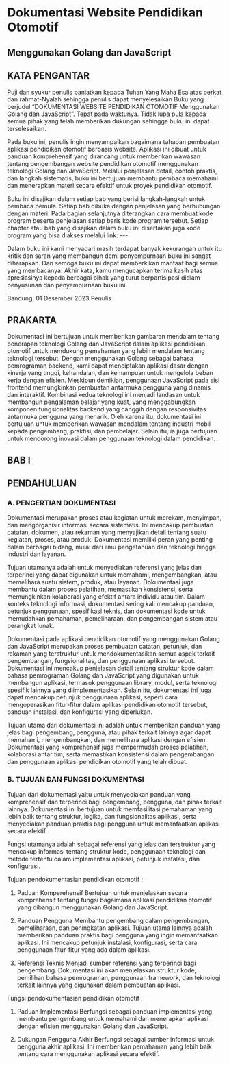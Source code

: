 # Dokumentasi Website Pendidikan Otomotif
## Menggunakan Golang dan JavaScript


## KATA PENGANTAR

Puji dan syukur penulis panjatkan kepada Tuhan Yang Maha Esa atas berkat dan rahmat-Nyalah sehingga penulis dapat menyelesaikan Buku yang berjudul “DOKUMENTASI WEBSITE PENDIDIKAN OTOMOTIF Menggunakan Golang dan JavaScript”. Tepat pada waktunya. Tidak lupa pula kepada semua pihak yang telah memberikan dukungan sehingga buku ini dapat terselesaikan. 

Pada buku ini, penulis ingin menyampaikan bagaimana tahapan pembuatan aplikasi pendidikan otomotif berbasis website. Aplikasi ini dibuat untuk panduan komprehensif yang dirancang untuk memberikan wawasan tentang pengembangan website pendidikan otomotif menggunakan teknologi Golang dan JavaScript. Melalui penjelasan detail, contoh praktis, dan langkah sistematis, buku ini bertujuan membantu pembaca memahami dan menerapkan materi secara efektif untuk proyek pendidikan otomotif. 

Buku ini disajikan dalam setiap bab yang berisi langkah-langkah untuk pembaca pemula. Setiap bab dibuka dengan penjelasan yang berhubungan dengan materi. Pada bagian selanjutnya diterangkan cara membuat kode program beserta penjelasan setiap baris kode program tersebut. Setiap chapter atau bab yang disajikan dalam buku ini disertakan juga kode program yang bisa diakses melalui link: ---

Dalam buku ini kami menyadari masih terdapat banyak kekurangan untuk itu kritik dan saran yang membangun demi penyempurnaan buku ini sangat diharapkan. Dan semoga buku ini dapat memberkikan manfaat bagi semua yang membacanya. Akhir kata, kamu mengucapkan terima kasih atas apresiasinya kepada berbagai pihak yang turut berpartisipasi didlam penyusunan dan penyempurnaan buku ini. 

Bandung, 01 Desember 2023
Penulis 


## PRAKARTA

Dokumentasi ini bertujuan untuk memberikan gambaran mendalam tentang penerapan teknologi Golang dan JavaScript dalam aplikasi pendidikan otomotif untuk mendukung pemahaman yang lebih mendalam tentang teknologi tersebut. Dengan menggunakan Golang sebagai bahasa pemrograman backend, kami dapat menciptakan aplikasi dasar dengan kinerja yang tinggi, kehandalan, dan kemampuan untuk mengelola beban kerja dengan efisien. Meskipun demikian, penggunaan JavaScript pada sisi frontend memungkinkan pembuatan antarmuka pengguna yang dinamis dan interaktif. Kombinasi kedua teknologi ini menjadi landasan untuk membangun pengalaman belajar yang kuat, yang menggabungkan komponen fungsionalitas backend yang canggih dengan responsivitas antarmuka pengguna yang menarik. Oleh karena itu, dokumentasi ini bertujuan untuk memberikan wawasan mendalam tentang industri mobil kepada pengembang, praktisi, dan pembelajar. Selain itu, ia juga bertujuan untuk mendorong inovasi dalam penggunaan teknologi dalam pendidikan.


## BAB I
## PENDAHULUAN


### A.	PENGERTIAN DOKUMENTASI

Dokumentasi merupakan proses atau kegiatan untuk merekam, menyimpan, dan mengorganisir informasi secara sistematis. Ini mencakup pembuatan catatan, dokumen, atau rekaman yang menyajikan detail tentang suatu kegiatan, proses, atau produk. Dokumentasi memiliki peran yang penting dalam berbagai bidang, mulai dari ilmu pengetahuan dan teknologi hingga industri dan layanan. 

Tujuan utamanya adalah untuk menyediakan referensi yang jelas dan terperinci yang dapat digunakan untuk memahami, mengembangkan, atau memelihara suatu sistem, produk, atau layanan. Dokumentasi juga membantu dalam proses pelatihan, memastikan konsistensi, serta memungkinkan kolaborasi yang efektif antara individu atau tim. Dalam konteks teknologi informasi, dokumentasi sering kali mencakup panduan, petunjuk penggunaan, spesifikasi teknis, dan dokumentasi kode untuk memudahkan pemahaman, pemeliharaan, dan pengembangan sistem atau perangkat lunak.

Dokumentasi pada aplikasi pendidikan otomotif yang menggunakan Golang dan JavaScript merupakan proses pembuatan catatan, petunjuk, dan rekaman yang terstruktur untuk mendokumentasikan semua aspek terkait pengembangan, fungsionalitas, dan penggunaan aplikasi tersebut. Dokumentasi ini mencakup penjelasan detail tentang struktur kode dalam bahasa pemrograman Golang dan JavaScript yang digunakan untuk membangun aplikasi, termasuk penggunaan library, modul, serta teknologi spesifik lainnya yang diimplementasikan. Selain itu, dokumentasi ini juga dapat mencakup petunjuk penggunaan aplikasi, seperti cara mengoperasikan fitur-fitur dalam aplikasi pendidikan otomotif tersebut, panduan instalasi, dan konfigurasi yang diperlukan. 

Tujuan utama dari dokumentasi ini adalah untuk memberikan panduan yang jelas bagi pengembang, pengguna, atau pihak terkait lainnya agar dapat memahami, mengembangkan, dan memelihara aplikasi dengan efisien. Dokumentasi yang komprehensif juga mempermudah proses pelatihan, kolaborasi antar tim, serta memastikan konsistensi dalam pengembangan dan penggunaan aplikasi pendidikan otomotif yang telah dibuat.

### B.	TUJUAN DAN FUNGSI DOKUMENTASI

Tujuan dari dokumentasi yaitu untuk menyediakan panduan yang komprehensif dan terperinci bagi pengembang, pengguna, dan pihak terkait lainnya. Dokumentasi ini bertujuan untuk memfasilitasi pemahaman yang lebih baik tentang struktur, logika, dan fungsionalitas aplikasi, serta menyediakan panduan praktis bagi pengguna untuk memanfaatkan aplikasi secara efektif. 

Fungsi utamanya adalah sebagai referensi yang jelas dan terstruktur yang mencakup informasi tentang struktur kode, penggunaan teknologi dan metode tertentu dalam implementasi aplikasi, petunjuk instalasi, dan konfigurasi.

Tujuan pendokumentasian pendidikan otomotif :

1.	Paduan Komperehensif
Bertujuan untuk menjelaskan secara komprehensif tentang fungsi bagaimana aplikasi pendidikan otomotif yang dibangun menggunakan Golang dan JavaScript.

2.	Panduan Pengguna
Membantu pengembang dalam pengembangan, pemeliharaan, dan peningkatan aplikasi. Tujuan utama lainnya adalah memberikan panduan praktis bagi pengguna yang ingin memanfaatkan aplikasi. Ini mencakup petunjuk instalasi, konfigurasi, serta cara penggunaan fitur-fitur yang ada dalam aplikasi.

3.	Referensi Teknis 
Menjadi sumber referensi yang terperinci bagi pengembang. Dokumentasi ini akan menjelaskan struktur kode, pemilihan bahasa pemrograman, penggunaan framework, dan teknologi terkait lainnya yang digunakan dalam pembuatan aplikasi.

Fungsi pendokumentasian pendidikan otomotif :

1.	Paduan Implementasi
Berfungsi sebagai panduan implementasi yang membantu pengembang untuk memahami dan menerapkan aplikasi dengan efisien menggunakan Golang dan JavaScript.

2.	Dukungan Pengguna Akhir 
Berfungsi sebagai sumber informasi untuk pengguna akhir aplikasi. Ini memberikan pemahaman yang lebih baik tentang cara menggunakan aplikasi secara efektif.
